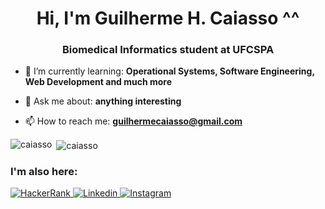 <h1 align="center">Hi, I'm Guilherme H. Caiasso ^^</h1>
<h3 align="center">Biomedical Informatics student at UFCSPA</h3>

- 🌱 I’m currently learning: **Operational Systems, Software Engineering, Web Development and much more**

- 💬 Ask me about: **anything interesting**

- 📫 How to reach me: **guilhermecaiasso@gmail.com**
  
<p><img align="left" src="https://github-readme-stats.vercel.app/api/top-langs?username=caiasso&show_icons=true&locale=en" alt="caiasso" /></p>
<p>&nbsp;<img align="center" src="https://github-readme-stats.vercel.app/api?username=caiasso&show_icons=true&locale=en" alt="caiasso" /></p>

<h3 align="left">I'm also here:</h3>
<a href="https://www.hackerrank.com/profile/guilherme_caias1">
<img alt="HackerRank" src="https://img.shields.io/badge/-HackerRank-282A36?style=for-the-badge&logo=HackerRank&logoColor=white)" />
</a>
<a href="https://www.linkedin.com/in/guilhermecaiasso">
<img alt="Linkedin" src="https://img.shields.io/badge/-Linkedin-282A36?style=for-the-badge&logo=Linkedin&logoColor=white)" />
</a>
<a href="https://www.instagram.com/guilherme_caiasso/">
<img alt="Instagram" src="https://img.shields.io/badge/-Instagram-282A36?style=for-the-badge&logo=Instagram&logoColor=white)" />
</a>


